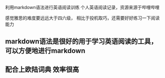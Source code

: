 利用markdown语法进行英语阅读训练
个人英语阅读记录，资源来源于哔哩哔哩

感觉雅思的难度要远远大于四六级， 相比于投机取巧，还需要好好练习一下阅读能力
## markdown语法是很好的用于学习英语阅读的工具，可以方便地进行markdown
## 配合上欧陆词典 效率很高
